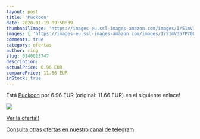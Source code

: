 ```yaml
---
layout: post
title: 'Puckoon'
date: 2020-01-19 09:50:39
thumbnailImage: 'https://images-eu.ssl-images-amazon.com/images/I/51mV357P70L._SL200_.jpg'
images: [ 'https://images-eu.ssl-images-amazon.com/images/I/51mV357P70L._SL200_.jpg' ]
comments: true
category: ofertas
author: ring
slug: 0140023747
description:
actualPrice: 6.96 EUR
comparePrice: 11.66 EUR
inStock: true
---
```


Está [Puckoon](https://www.amazon.com/dp/0140023747/?tag=redken08-20) por 6.96 EUR (original: 11.66 EUR) en el siguiente enlace!

[![](https://images-eu.ssl-images-amazon.com/images/I/51mV357P70L._SL200_.jpg)](https://www.amazon.com/dp/0140023747/?tag=redken08-20)

[Ver la oferta!!](https://www.amazon.com/dp/0140023747/?tag=redken08-20)

[Consulta otras ofertas en nuestro canal de telegram](https://t.me/s/ofertas25)
